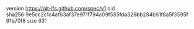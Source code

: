 version https://git-lfs.github.com/spec/v1
oid sha256:9e5cc2c1c4af63af37e971f794a09f585fda326bb284b61f8a5f3595f61b70f8
size 631
